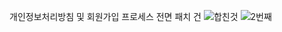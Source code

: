 개인정보처리방침 및 회원가입 프로세스 전면 패치 건
![합친것](https://github.com/seonghooony/KovihouseVR-iOS-Screenshot/assets/91402556/27ce6238-f315-448c-ab5b-d5ba5d5fc409)
![2번째](https://github.com/seonghooony/KovihouseVR-iOS-Screenshot/assets/91402556/b5917d96-5a19-4782-9096-4851ceb4c670)
